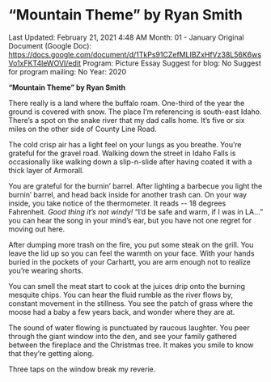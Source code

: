 # “Mountain Theme” by Ryan Smith

Last Updated: February 21, 2021 4:48 AM
Month: 01 - January
Original Document (Google Doc): https://docs.google.com/document/d/1TkPs91CZefMLIBZxHfVz38L56K6wsVo1xFKT4leWOVI/edit
Program: Picture Essay
Suggest for blog: No
Suggest for program mailing: No
Year: 2020

**“Mountain Theme” by Ryan Smith**

There really is a land where the buffalo roam. One-third of the year the ground is covered with snow. The place I’m referencing is south-east Idaho. There’s a spot on the snake river that my dad calls home. It’s five or six miles on the other side of County Line Road.

The cold crisp air has a light feel on your lungs as you breathe. You’re grateful for the gravel road. Walking down the street in Idaho Falls is occasionally like walking down a slip-n-slide after having coated it with a thick layer of Armorall.

You are grateful for the burnin’ barrel. After lighting a barbecue you light the burnin’ barrel, and head back inside for another trash can. On your way inside, you take notice of the thermometer. It reads -- 18 degrees Fahrenheit. *Good thing it’s not windy!* “I’d be safe and warm, if I was in LA…” you can hear the song in your mind’s ear, but you have not one regret for moving out here.

After dumping more trash on the fire, you put some steak on the grill. You leave the lid up so you can feel the warmth on your face. With your hands buried in the pockets of your Carhartt, you are arm enough not to realize you’re wearing shorts.

You can smell the meat start to cook at the juices drip onto the burning mesquite chips. You can hear the fluid rumble as the river flows by, constant movement in the stillness. You see the patch of grass where the moose had a baby a few years back, and wonder where they are at.

The sound of water flowing is punctuated by raucous laughter. You peer through the giant window into the den, and see your family gathered between the fireplace and the Christmas tree. It makes you smile to know that they’re getting along.

Three taps on the window break my reverie.